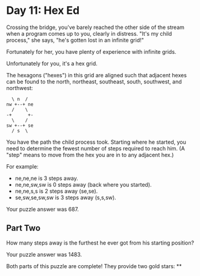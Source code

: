 # Day 11: Hex Ed #

Crossing the bridge, you've barely reached the other side of the stream when a program comes up to you, clearly in distress. "It's my child process," she says, "he's gotten lost in an infinite grid!"

Fortunately for her, you have plenty of experience with infinite grids.

Unfortunately for you, it's a hex grid.

The hexagons ("hexes") in this grid are aligned such that adjacent hexes can be found to the north, northeast, southeast, south, southwest, and northwest:
```
  \ n  /
nw +--+ ne
  /    \
-+      +-
  \    /
sw +--+ se
  / s  \
```
You have the path the child process took. Starting where he started, you need to determine the fewest number of steps required to reach him. (A "step" means to move from the hex you are in to any adjacent hex.)

For example:

   - ne,ne,ne is 3 steps away.
   - ne,ne,sw,sw is 0 steps away (back where you started).
   - ne,ne,s,s is 2 steps away (se,se).
   - se,sw,se,sw,sw is 3 steps away (s,s,sw).

Your puzzle answer was 687.

## Part Two ##

How many steps away is the furthest he ever got from his starting position?

Your puzzle answer was 1483.

Both parts of this puzzle are complete! They provide two gold stars: \*\*
